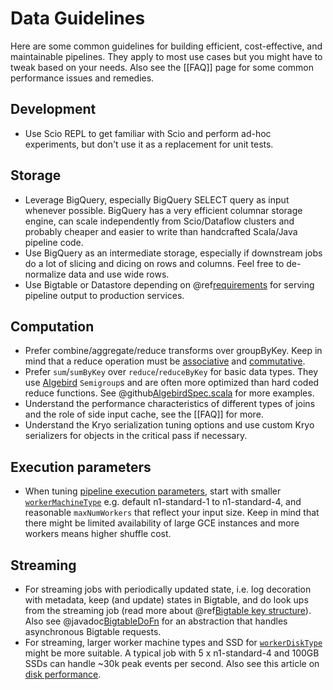 # Data Guidelines

Here are some common guidelines for building efficient, cost-effective, and maintainable pipelines. They apply to most use cases but you might have to tweak based on your needs. Also see the [[FAQ]] page for some common performance issues and remedies.

## Development

* Use Scio REPL to get familiar with Scio and perform ad-hoc experiments, but don't use it as a replacement for unit tests.

## Storage

* Leverage BigQuery, especially BigQuery SELECT query as input whenever possible. BigQuery has a very efficient columnar storage engine, can scale independently from Scio/Dataflow clusters and probably cheaper and easier to write than handcrafted Scala/Java pipeline code.
* Use BigQuery as an intermediate storage, especially if downstream jobs do a lot of slicing and dicing on rows and columns. Feel free to de-normalize data and use wide rows.
* Use Bigtable or Datastore depending on @ref[requirements](io/Bigtable.md#bigtable-vs-datastore) for serving pipeline output to production services.

## Computation

* Prefer combine/aggregate/reduce transforms over groupByKey. Keep in mind that a reduce operation must be [associative](https://en.wikipedia.org/wiki/Associative_property) and [commutative](https://en.wikipedia.org/wiki/Commutative_property).
* Prefer `sum`/`sumByKey` over `reduce`/`reduceByKey` for basic data types. They use [Algebird](https://github.com/twitter/algebird) `Semigroup`s and are often more optimized than hard coded reduce functions. See @github[AlgebirdSpec.scala](/scio-examples/src/test/scala/com/spotify/scio/examples/extra/AlgebirdSpec.scala) for more examples.
* Understand the performance characteristics of different types of joins and the role of side input cache, see the [[FAQ]] for more.
* Understand the Kryo serialization tuning options and use custom Kryo serializers for objects in the critical pass if necessary.

## Execution parameters

* When tuning [pipeline execution parameters](https://cloud.google.com/dataflow/pipelines/specifying-exec-params), start with smaller [`workerMachineType`](https://cloud.google.com/compute/docs/machine-types) e.g. default n1-standard-1 to n1-standard-4, and reasonable `maxNumWorkers` that reflect your input size. Keep in mind that there might be limited availability of large GCE instances and more workers means higher shuffle cost.

## Streaming

* For streaming jobs with periodically updated state, i.e. log decoration with metadata, keep (and update) states in Bigtable, and do look ups from the streaming job (read more about @ref[Bigtable key structure](io/Bigtable.md#key-structure)). Also see @javadoc[BigtableDoFn](com.spotify.scio.bigtable.BigtableDoFn) for an abstraction that handles asynchronous Bigtable requests.
* For streaming, larger worker machine types and SSD for [`workerDiskType`](https://cloud.google.com/compute/docs/reference/latest/diskTypes) might be more suitable. A typical job with 5 x n1-standard-4 and 100GB SSDs can handle ~30k peak events per second. Also see this article on [disk performance](https://cloud.google.com/compute/docs/disks/performance).